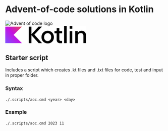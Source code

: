 # Advent-of-code solutions in Kotlin
<img src="https://adventofcode.com/favicon.png" alt="Advent of code logo" width="64"/>
<br/>

<picture>
  <source media="(prefers-color-scheme: dark)" srcset="/asset/Kotlin-Full-Color-Logo-on-Black-RGB.svg">
  <source media="(prefers-color-scheme: light)" srcset="/asset/Kotlin-Full-Color-Logo-on-White-RGB.svg">
  <img alt="Kotlin logo" src="/asset/Kotlin-Full-Color-Logo-on-White-RGB.svg" width="256">
</picture>



## Starter script
Includes a script which creates .kt files and .txt files for code, test and input in proper folder.

### Syntax
```text
./.scripts/aoc.cmd <year> <day>
```

### Example
```shell
./.scripts/aoc.cmd 2023 11
```